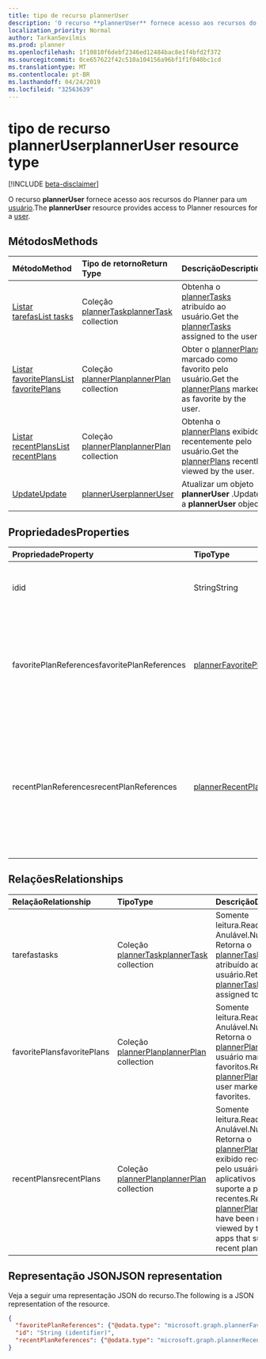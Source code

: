 ```yaml
---
title: tipo de recurso plannerUser
description: 'O recurso **plannerUser** fornece acesso aos recursos do Planner para um usuário. '
localization_priority: Normal
author: TarkanSevilmis
ms.prod: planner
ms.openlocfilehash: 1f10810f6debf2346ed12484bac8e1f4bfd2f372
ms.sourcegitcommit: 0ce657622f42c510a104156a96bf1f1f040bc1cd
ms.translationtype: MT
ms.contentlocale: pt-BR
ms.lasthandoff: 04/24/2019
ms.locfileid: "32563639"
---
```

# <a name="planneruser-resource-type"></a><span data-ttu-id="339e4-103">tipo de recurso plannerUser</span><span class="sxs-lookup"><span data-stu-id="339e4-103">plannerUser resource type</span></span>

[!INCLUDE [beta-disclaimer](../../includes/beta-disclaimer.md)]

<span data-ttu-id="339e4-104">O recurso **plannerUser** fornece acesso aos recursos do Planner para um [usuário](user.md).</span><span class="sxs-lookup"><span data-stu-id="339e4-104">The **plannerUser** resource provides access to Planner resources for a [user](user.md).</span></span> 


## <a name="methods"></a><span data-ttu-id="339e4-105">Métodos</span><span class="sxs-lookup"><span data-stu-id="339e4-105">Methods</span></span>

| <span data-ttu-id="339e4-106">Método</span><span class="sxs-lookup"><span data-stu-id="339e4-106">Method</span></span>           | <span data-ttu-id="339e4-107">Tipo de retorno</span><span class="sxs-lookup"><span data-stu-id="339e4-107">Return Type</span></span>    |<span data-ttu-id="339e4-108">Descrição</span><span class="sxs-lookup"><span data-stu-id="339e4-108">Description</span></span>|
|:---------------|:--------|:----------|
|[<span data-ttu-id="339e4-109">Listar tarefas</span><span class="sxs-lookup"><span data-stu-id="339e4-109">List tasks</span></span>](../api/planneruser-list-tasks.md) |<span data-ttu-id="339e4-110">Coleção [plannerTask](plannertask.md)</span><span class="sxs-lookup"><span data-stu-id="339e4-110">[plannerTask](plannertask.md) collection</span></span>| <span data-ttu-id="339e4-111">Obtenha o [plannerTasks](plannertask.md) atribuído ao usuário.</span><span class="sxs-lookup"><span data-stu-id="339e4-111">Get the [plannerTasks](plannertask.md) assigned to the user.</span></span>|
|[<span data-ttu-id="339e4-112">Listar favoritePlans</span><span class="sxs-lookup"><span data-stu-id="339e4-112">List favoritePlans</span></span>](../api/planneruser-list-favoriteplans.md) |<span data-ttu-id="339e4-113">Coleção [plannerPlan](plannerplan.md)</span><span class="sxs-lookup"><span data-stu-id="339e4-113">[plannerPlan](plannerplan.md) collection</span></span>| <span data-ttu-id="339e4-114">Obter o [plannerPlans](plannerplan.md) marcado como favorito pelo usuário.</span><span class="sxs-lookup"><span data-stu-id="339e4-114">Get the [plannerPlans](plannerplan.md) marked as favorite by the user.</span></span>|
|[<span data-ttu-id="339e4-115">Listar recentPlans</span><span class="sxs-lookup"><span data-stu-id="339e4-115">List recentPlans</span></span>](../api/planneruser-list-recentplans.md) |<span data-ttu-id="339e4-116">Coleção [plannerPlan](plannerplan.md)</span><span class="sxs-lookup"><span data-stu-id="339e4-116">[plannerPlan](plannerplan.md) collection</span></span>| <span data-ttu-id="339e4-117">Obtenha o [plannerPlans](plannerplan.md) exibido recentemente pelo usuário.</span><span class="sxs-lookup"><span data-stu-id="339e4-117">Get the [plannerPlans](plannerplan.md) recently viewed by the user.</span></span>|
|[<span data-ttu-id="339e4-118">Update</span><span class="sxs-lookup"><span data-stu-id="339e4-118">Update</span></span>](../api/planneruser-update.md) | [<span data-ttu-id="339e4-119">plannerUser</span><span class="sxs-lookup"><span data-stu-id="339e4-119">plannerUser</span></span>](planneruser.md)| <span data-ttu-id="339e4-120">Atualizar um objeto **plannerUser** .</span><span class="sxs-lookup"><span data-stu-id="339e4-120">Update a **plannerUser** object.</span></span> |


## <a name="properties"></a><span data-ttu-id="339e4-121">Propriedades</span><span class="sxs-lookup"><span data-stu-id="339e4-121">Properties</span></span>
| <span data-ttu-id="339e4-122">Propriedade</span><span class="sxs-lookup"><span data-stu-id="339e4-122">Property</span></span>     | <span data-ttu-id="339e4-123">Tipo</span><span class="sxs-lookup"><span data-stu-id="339e4-123">Type</span></span>   |<span data-ttu-id="339e4-124">Descrição</span><span class="sxs-lookup"><span data-stu-id="339e4-124">Description</span></span>|
|:---------------|:--------|:----------|
|<span data-ttu-id="339e4-125">id</span><span class="sxs-lookup"><span data-stu-id="339e4-125">id</span></span>|<span data-ttu-id="339e4-126">String</span><span class="sxs-lookup"><span data-stu-id="339e4-126">String</span></span>| <span data-ttu-id="339e4-127">Somente leitura.</span><span class="sxs-lookup"><span data-stu-id="339e4-127">Read-only.</span></span> <span data-ttu-id="339e4-128">Identificador do plannerUser</span><span class="sxs-lookup"><span data-stu-id="339e4-128">Identifier of the plannerUser</span></span>|
|<span data-ttu-id="339e4-129">favoritePlanReferences</span><span class="sxs-lookup"><span data-stu-id="339e4-129">favoritePlanReferences</span></span>|[<span data-ttu-id="339e4-130">plannerFavoritePlanReferenceCollection</span><span class="sxs-lookup"><span data-stu-id="339e4-130">plannerFavoritePlanReferenceCollection</span></span>](plannerfavoriteplanreferencecollection.md)| <span data-ttu-id="339e4-131">Uma coleção que contém as referências aos planos que o usuário marcou como favoritos.</span><span class="sxs-lookup"><span data-stu-id="339e4-131">A collection containing the references to the plans that the user has marked as favorites.</span></span>|
|<span data-ttu-id="339e4-132">recentPlanReferences</span><span class="sxs-lookup"><span data-stu-id="339e4-132">recentPlanReferences</span></span>|[<span data-ttu-id="339e4-133">plannerRecentPlanReferenceCollection</span><span class="sxs-lookup"><span data-stu-id="339e4-133">plannerRecentPlanReferenceCollection</span></span>](plannerrecentplanreferencecollection.md)| <span data-ttu-id="339e4-134">Uma coleção que contém referências aos planos que foram exibidos recentemente pelo usuário em aplicativos que dão suporte a planos recentes.</span><span class="sxs-lookup"><span data-stu-id="339e4-134">A collection containing references to the plans that were viewed recently by the user in apps that support recent plans.</span></span>|

## <a name="relationships"></a><span data-ttu-id="339e4-135">Relações</span><span class="sxs-lookup"><span data-stu-id="339e4-135">Relationships</span></span>
| <span data-ttu-id="339e4-136">Relação</span><span class="sxs-lookup"><span data-stu-id="339e4-136">Relationship</span></span> | <span data-ttu-id="339e4-137">Tipo</span><span class="sxs-lookup"><span data-stu-id="339e4-137">Type</span></span>   |<span data-ttu-id="339e4-138">Descrição</span><span class="sxs-lookup"><span data-stu-id="339e4-138">Description</span></span>|
|:---------------|:--------|:----------|
|<span data-ttu-id="339e4-139">tarefas</span><span class="sxs-lookup"><span data-stu-id="339e4-139">tasks</span></span>|<span data-ttu-id="339e4-140">Coleção [plannerTask](plannertask.md)</span><span class="sxs-lookup"><span data-stu-id="339e4-140">[plannerTask](plannertask.md) collection</span></span>| <span data-ttu-id="339e4-141">Somente leitura.</span><span class="sxs-lookup"><span data-stu-id="339e4-141">Read-only.</span></span> <span data-ttu-id="339e4-142">Anulável.</span><span class="sxs-lookup"><span data-stu-id="339e4-142">Nullable.</span></span> <span data-ttu-id="339e4-143">Retorna o [plannerTasks](plannertask.md) atribuído ao usuário.</span><span class="sxs-lookup"><span data-stu-id="339e4-143">Returns the [plannerTasks](plannertask.md) assigned to the user.</span></span>|
|<span data-ttu-id="339e4-144">favoritePlans</span><span class="sxs-lookup"><span data-stu-id="339e4-144">favoritePlans</span></span>|<span data-ttu-id="339e4-145">Coleção [plannerPlan](plannerplan.md)</span><span class="sxs-lookup"><span data-stu-id="339e4-145">[plannerPlan](plannerplan.md) collection</span></span>| <span data-ttu-id="339e4-146">Somente leitura.</span><span class="sxs-lookup"><span data-stu-id="339e4-146">Read-only.</span></span> <span data-ttu-id="339e4-147">Anulável.</span><span class="sxs-lookup"><span data-stu-id="339e4-147">Nullable.</span></span> <span data-ttu-id="339e4-148">Retorna o [plannerPlans](plannerplan.md) que o usuário marcou como favoritos.</span><span class="sxs-lookup"><span data-stu-id="339e4-148">Returns the [plannerPlans](plannerplan.md) that the user marked as favorites.</span></span>|
|<span data-ttu-id="339e4-149">recentPlans</span><span class="sxs-lookup"><span data-stu-id="339e4-149">recentPlans</span></span>|<span data-ttu-id="339e4-150">Coleção [plannerPlan](plannerplan.md)</span><span class="sxs-lookup"><span data-stu-id="339e4-150">[plannerPlan](plannerplan.md) collection</span></span>| <span data-ttu-id="339e4-151">Somente leitura.</span><span class="sxs-lookup"><span data-stu-id="339e4-151">Read-only.</span></span> <span data-ttu-id="339e4-152">Anulável.</span><span class="sxs-lookup"><span data-stu-id="339e4-152">Nullable.</span></span> <span data-ttu-id="339e4-153">Retorna o [plannerPlans](plannerplan.md) que foi exibido recentemente pelo usuário em aplicativos que dão suporte a planos recentes.</span><span class="sxs-lookup"><span data-stu-id="339e4-153">Returns the [plannerPlans](plannerplan.md) that have been recently viewed by the user in apps that support recent plans.</span></span> |

## <a name="json-representation"></a><span data-ttu-id="339e4-154">Representação JSON</span><span class="sxs-lookup"><span data-stu-id="339e4-154">JSON representation</span></span>
<span data-ttu-id="339e4-155">Veja a seguir uma representação JSON do recurso.</span><span class="sxs-lookup"><span data-stu-id="339e4-155">The following is a JSON representation of the resource.</span></span>

<!-- {
  "blockType": "resource",
  "optionalProperties": [

  ],
  "keyProperty": "id",
  "baseType":"microsoft.graph.entity",  
  "@odata.type": "microsoft.graph.plannerUser"
}-->

```json
{
  "favoritePlanReferences": {"@odata.type": "microsoft.graph.plannerFavoritePlanReferenceCollection"},
  "id": "String (identifier)",
  "recentPlanReferences": {"@odata.type": "microsoft.graph.plannerRecentPlanReferenceCollection"}
}

```

<!-- uuid: 8fcb5dbc-d5aa-4681-8e31-b001d5168d79
2015-10-25 14:57:30 UTC -->
<!--
{
  "type": "#page.annotation",
  "description": "plannerUser resource",
  "keywords": "",
  "section": "documentation",
  "tocPath": "",
  "suppressions": []
}
-->
